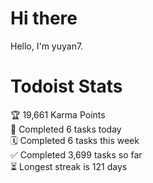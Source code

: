 # Hi there

Hello, I'm yuyan7.

# Todoist Stats

<!-- TODO-IST:START -->
🏆  19,661 Karma Points           
🌸  Completed 6 tasks today           
🗓  Completed 6 tasks this week           
✅  Completed 3,699 tasks so far           
⏳  Longest streak is 121 days
<!-- TODO-IST:END -->
